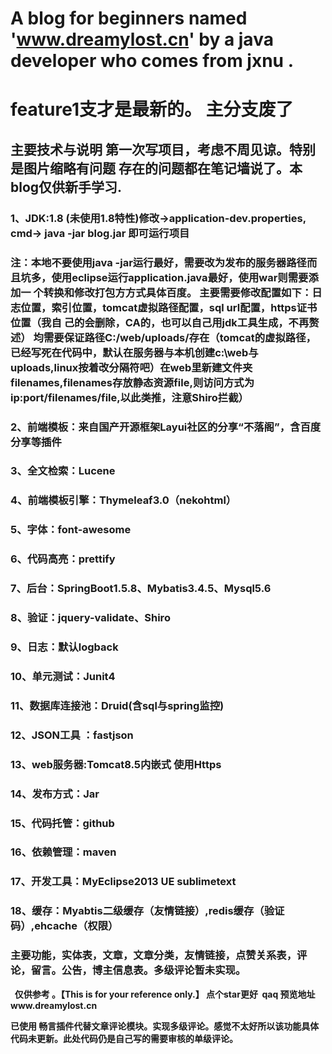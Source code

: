 # A blog for beginners named 'www.dreamylost.cn'  by  a java developer who comes from jxnu .
# feature1支才是最新的。 主分支废了
## 主要技术与说明  第一次写项目，考虑不周见谅。特别是图片缩略有问题  存在的问题都在笔记墙说了。本blog仅供新手学习.
### 1、JDK:1.8 (未使用1.8特性)<strong>修改->application-dev.properties, cmd-> java -jar blog.jar 即可运行项目 
### 注：本地不要使用java -jar运行最好，需要改为发布的服务器路径而且坑多，使用eclipse运行application.java最好，使用war则需要添加一 个转换和修改打包方方式具体百度。 主要需要修改配置如下：日志位置，索引位置，tomcat虚拟路径配置，sql url配置，https证书位置（我自 己的会删除，CA的，也可以自己用jdk工具生成，不再赘述） 均需要保证路径C:/web/uploads/存在（tomcat的虚拟路径，已经写死在代码中，默认在服务器与本机创建c:\web与uploads,linux按着改分隔符吧）在web里新建文件夹filenames,filenames存放静态资源file,则访问方式为ip:port/filenames/file,以此类推，注意Shiro拦截）
### 2、前端模板：来自国产开源框架Layui社区的分享“不落阁”，含百度分享等插件
### 3、全文检索：Lucene
### 4、前端模板引擎：Thymeleaf3.0（nekohtml）
### 5、字体：font-awesome
### 6、代码高亮：prettify
### 7、后台：SpringBoot1.5.8、Mybatis3.4.5、Mysql5.6
### 8、验证：jquery-validate、Shiro
### 9、日志：默认logback
### 10、单元测试：Junit4
### 11、数据库连接池：Druid(含sql与spring监控)
### 12、JSON工具 ：fastjson
### 13、web服务器:Tomcat8.5内嵌式 使用Https
### 14、发布方式：Jar
### 15、代码托管：github
### 16、依赖管理：maven
### 17、开发工具：MyEclipse2013 UE sublimetext
### 18、缓存：Myabtis二级缓存（友情链接）,redis缓存（验证码）,ehcache（权限）
### 主要功能，实体表，文章，文章分类，友情链接，点赞关系表，评论，留言。公告，博主信息表。多级评论暂未实现。
 
仅供参考 。【This is for your reference only.】
点个star更好  qaq 预览地址www.dreamylost.cn

 已使用 畅言插件代替文章评论模块。实现多级评论。感觉不太好所以该功能具体代码未更新。此处代码仍是自己写的需要审核的单级评论。
